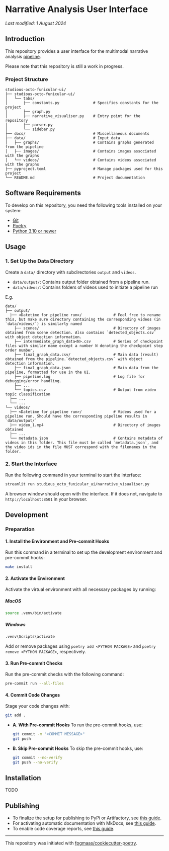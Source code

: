 # Narrative Analysis User Interface

_Last modified: 1 August 2024_

## Introduction

This repository provides a user interface for the multimodal narrative analysis [pipeline](https://github.com/AndrewTham/studious-octo-funicular).

Please note that this repository is still a work in progress.

### Project Structure

```
studious-octo-funicular-ui/
├── studious-octo-funicular-ui/
│   └── tabs/
│       ├── constants.py               # Specifies constants for the project
│       ├── graph.py
│       ├── narrative_visualiser.py    # Entry point for the repository
│       ├── parser.py
│       └── sidebar.py
├── docs/                              # Miscellaneous documents
├── data/                              # Input data
│   ├── graphs/                        # Contains graphs generated from the pipeline
│   ├── images/                        # Contains images associated with the graphs
│   └── videos/                        # Contains videos associated with the graphs
├── pyproject.toml                     # Manage packages used for this project
└── README.md                          # Project documentation
```

## Software Requirements

To develop on this repository, you need the following tools installed on your system:

- [Git](https://git-scm.com/book/en/v2/Getting-Started-Installing-Git)
- [Poetry](https://python-poetry.org/docs/)
- [Python 3.10 or newer](https://www.python.org/downloads/)

## Usage

### 1. Set Up the Data Directory

Create a `data/` directory with subdirectories `output` and `videos`.

- `data/output/`: Contains output folder obtained from a pipeline run.
- `data/videos/`: Contains folders of videos used to initiate a pipeline run

E.g.

```
data/
├── output/
  ├── <Datetime for pipeline run>/              # Feel free to rename this, but make sure directory containing the corresponding videos (in `data/videos/`) is similarly named
    ├── scenes/                                 # Directory of images obtained from scene detection. Also contains `detected_objects.csv` with object detection information.
    ├── intermediate_graph_data<N>.csv          # Series of checkpoint files with similar name except a number N denoting the checkpoint step order number.
    ├── final_graph_data.csv/                   # Main data (result) obtained from the pipeline.`detected_objects.csv` with object detection information.
    ├── final_graph_data.json                   # Main data from the pipeline, formatted for use in the UI.
    ├── pipeline.log                            # Log file for debugging/error handling.
    ├── ...
    └── topics.csv                              # Output from video topic classification
  ├── ...
  └── ...
└── videos/
  ├── <Datetime for pipeline run>/              # Videos used for a pipeline run. Should have the corresponding pipeline results in `data/output/`
  ├── video_1.mp4                               # Directory of images obtained
  ├── ...
  └── metadata.json                             # Contains metadata of videos in this folder. This file must be called `metadata.json`, and the video ids in the file MUST correspond with the filenames in the folder.
```

### 2. Start the Interface

Run the following command in your terminal to start the interface:

```bash
streamlit run studious_octo_funicular_ui/narrative_visualiser.py
```

A browser window should open with the interface. If it does not, navigate to `http://localhost:8501` in your browser.

## Development

### Preparation

#### 1. Install the Environment and Pre-commit Hooks

Run this command in a terminal to set up the development environment and pre-commit hooks:

```bash
make install
```

#### 2. Activate the Environment

Activate the virtual environment with all necessary packages by running:

##### MacOS

```bash
source .venv/bin/activate
```

##### Windows

```bash
.venv\Scripts\activate
```

Add or remove packages using `poetry add <PYTHON PACKAGE>` and `poetry remove <PYTHON PACKAGE>`, respectively.

#### 3. Run Pre-commit Checks

Run the pre-commit checks with the following command:

```bash
pre-commit run --all-files
```

#### 4. Commit Code Changes

Stage your code changes with:

```bash
git add .
```

- **A. With Pre-commit Hooks**
  To run the pre-commit hooks, use:

  ```bash
  git commit -m "<COMMIT MESSAGE>"
  git push
  ```

- **B. Skip Pre-commit Hooks**
  To skip the pre-commit hooks, use:

  ```bash
  git commit --no-verify
  git push --no-verify
  ```

## Installation

TODO

## Publishing

- To finalize the setup for publishing to PyPi or Artifactory, see [this guide](https://fpgmaas.github.io/cookiecutter-poetry/features/publishing/#set-up-for-pypi).
- For activating automatic documentation with MkDocs, see [this guide](https://fpgmaas.github.io/cookiecutter-poetry/features/mkdocs/#enabling-the-documentation-on-github).
- To enable code coverage reports, see [this guide](https://fpgmaas.github.io/cookiecutter-poetry/features/codecov/).

---

This repository was initiated with [fpgmaas/cookiecutter-poetry](https://github.com/fpgmaas/cookiecutter-poetry).
